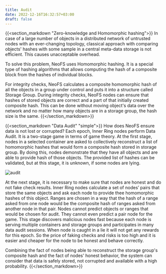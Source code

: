 ```yaml
---
title: Audit
date: 2022-12-16T16:32:57+03:00
draft: false
---
```


{{<section_markdown "Zero-knowledge and Homomorphic hashing">}}
  In case of a large number of objects in a distributed network of untrusted nodes with an ever-changing topology, classical approach with comparing objects' hashes with some sample in a central meta-data storage is not efficient. This causes unacceptable overhead.

  To solve this problem, NeoFS uses Homomorphic hashing. It is a special type of hashing algorithms that allows computing the hash of a composite block from the hashes of individual blocks.

  For integrity checks, NeoFS calculates a composite homomorphic hash of all the objects in a group under control and puts it into a structure called Storage Group. During integrity checks, NeoFS nodes can ensure that hashes of stored objects are correct and a part of that initially created composite hash. This can be done without moving object's data over the network and no matter how many objects are in a storage group, the hash size is the same.
{{</section_markdown>}}

{{<section_markdown "Data Audit" "simple">}}
  How does NeoFS ensure data is not lost or corrupted? Each epoch, Inner Ring nodes perform Data Audit. It is a two-stage game in terms of game theory. At the first stage, nodes in a selected container are asked to collectively reconstruct a list of homomorphic hashes that would form a composite hash stored in storage group. By doing this, nodes demonstrate that they have all objects and are able to provide hash of those objects. The provided list of hashes can be validated, but at this stage, it is unknown, if some nodes are lying.

  ![audit](/images/pages/audit.png)

  At the next stage, it is necessary to make sure that nodes are honest and do not fake check results. Inner Ring nodes calculate a set of nodes’ pairs that store the same objects and ask each node to provide thee homomorphic hashes of this object. Ranges are chosen in a way that the hash of a range asked from one node would be the composite hash of ranges asked from another node in that pair. Nodes cannot predict objects or ranges that would be chosen for audit. They cannot even predict a pair node for the game. This stage discovers malicious nodes fast because each node is serving multiple containers and storage groups and participates in many data audit sessions. When node is caught in a lie it will not get any rewards for this epoch. So the price of faking checks and risks is too high and it is easier and cheaper for the node to be honest and behave correctly.

  Combining the fact of nodes being able to reconstruct the storage group's composite hash and the fact of nodes' honest behavior, the system can consider that data is safely stored, not corrupted and available with a high probability.
{{</section_markdown>}}
